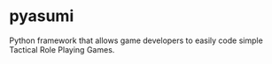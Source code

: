 # pyasumi
Python framework that allows game developers to easily code simple Tactical Role Playing Games.
